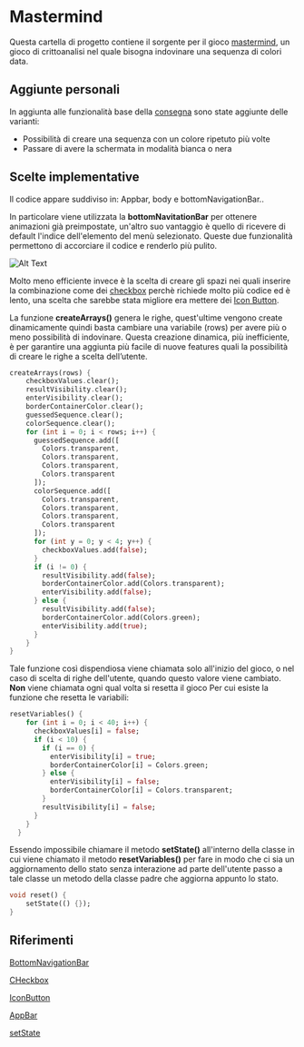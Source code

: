 # Mastermind

Questa cartella di progetto contiene il sorgente per il gioco [mastermind](https://it.wikipedia.org/wiki/Mastermind), un gioco di crittoanalisi nel quale bisogna indovinare una sequenza di colori data.

## Aggiunte personali

In aggiunta alle funzionalità base della [consegna](https://gitlab.com/zuclassroom2223/consegne/-/blob/main/flutter_01_mastermind.md) sono state aggiunte delle varianti:
 - Possibilità di creare una sequenza con un colore ripetuto più volte
 - Passare di avere la schermata in modalità bianca o nera


## Scelte implementative

Il codice appare suddiviso in: Appbar, body e bottomNavigationBar..

In particolare viene utilizzata la **bottomNavitationBar** per ottenere animazioni già preimpostate, un'altro suo vantaggio è quello di ricevere di default l'indice dell'elemento del menù selezionato. Queste due funzionalità permettono di accorciare il codice e renderlo più pulito.

![Alt Text]([https://media.giphy.com/media/vFKqnCdLPNOKc/giphy.gif](https://github.com/Sebastiano0/TPSIT/blob/main/mastermind/assets/inserimento.gif))

Molto meno efficiente invece è la scelta di creare gli spazi nei quali inserire la combinazione come dei [checkbox](https://api.flutter.dev/flutter/material/Checkbox-class.html) perchè richiede molto più codice ed è lento, una scelta che sarebbe stata migliore era mettere dei [Icon Button](https://mui.com/material-ui/api/icon-button/).

La funzione **createArrays()** genera le righe, quest'ultime vengono create dinamicamente quindi basta cambiare una variabile (rows) per avere più o meno possibilità di indovinare. Questa creazione dinamica, più inefficiente, è per garantire una aggiunta più facile di nuove features quali la possibilità di creare le righe a scelta dell’utente.
```dart
createArrays(rows) {
    checkboxValues.clear();
    resultVisibility.clear();
    enterVisibility.clear();
    borderContainerColor.clear();
    guessedSequence.clear();
    colorSequence.clear();
    for (int i = 0; i < rows; i++) {
      guessedSequence.add([
        Colors.transparent,
        Colors.transparent,
        Colors.transparent,
        Colors.transparent
      ]);
      colorSequence.add([
        Colors.transparent,
        Colors.transparent,
        Colors.transparent,
        Colors.transparent
      ]);
      for (int y = 0; y < 4; y++) {
        checkboxValues.add(false);
      }
      if (i != 0) {
        resultVisibility.add(false);
        borderContainerColor.add(Colors.transparent);
        enterVisibility.add(false);
      } else {
        resultVisibility.add(false);
        borderContainerColor.add(Colors.green);
        enterVisibility.add(true);
      }
    }
}
```
Tale funzione così dispendiosa viene chiamata solo all'inizio del gioco, o nel caso di scelta di righe dell'utente, quando questo valore viene cambiato. **Non** viene chiamata ogni qual volta si resetta il gioco Per cui esiste la funzione che resetta le variabili:
```dart
resetVariables() {
    for (int i = 0; i < 40; i++) {
      checkboxValues[i] = false;
      if (i < 10) {
        if (i == 0) {
          enterVisibility[i] = true;
          borderContainerColor[i] = Colors.green;
        } else {
          enterVisibility[i] = false;
          borderContainerColor[i] = Colors.transparent;
        }
        resultVisibility[i] = false;
      }
    }
  }
 ```

Essendo impossibile chiamare il metodo **setState()** all'interno della classe in cui viene chiamato il metodo **resetVariables()** per fare in modo che ci sia un aggiornamento dello stato senza interazione ad parte dell'utente passo a tale classe un metodo della classe padre che aggiorna appunto lo stato.

```dart
void reset() {
    setState(() {});
}
```
## Riferimenti
[BottomNavigationBar](https://api.flutter.dev/flutter/material/BottomNavigationBar-class.html)

[CHeckbox](https://api.flutter.dev/flutter/material/Checkbox-class.html)

[IconButton](https://api.flutter.dev/flutter/material/IconButton-class.html)

[AppBar](https://api.flutter.dev/flutter/material/AppBar-class.html)

[setState](https://api.flutter.dev/flutter/widgets/State/setState.html)
